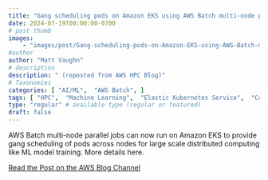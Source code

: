 ```yaml
---
title: "Gang scheduling pods on Amazon EKS using AWS Batch multi-node processing jobs"
date: 2024-07-19T00:00:00-0700
# post thumb
images:
    - "images/post/Gang-scheduling-pods-on-Amazon-EKS-using-AWS-Batch-multi-node-processing-jobs-1120x630.png"
#author
author: "Matt Vaughn"
# description
description: " (reposted from AWS HPC Blog)"
# Taxonomies
categories: [ "AI/ML",  "AWS Batch", ]
tags: [ "HPC",  "Machine Learning",  "Elastic Kubernetes Service",  "Compute",  "AI/ML",  "Modeling",  "Batch",  "hpcblog", ]
type: "regular" # available type (regular or featured)
draft: false
---
```


AWS Batch multi-node parallel jobs can now run on Amazon EKS to provide gang scheduling of pods across nodes for large scale distributed computing like ML model training. More details here.

<a href="https://aws.amazon.com/blogs/hpc/gang-scheduling-pods-on-amazon-eks-using-aws-batch-multi-node-processing-jobs/" class="btn btn-primary btn-lg active" role="button" aria-pressed="true" style="margin-top: 8px;">Read the Post on the AWS Blog Channel</a>